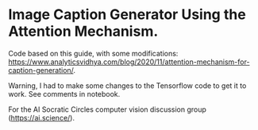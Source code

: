 # Image Caption Generator Using the Attention Mechanism.

Code based on this guide, with some modifications:
https://www.analyticsvidhya.com/blog/2020/11/attention-mechanism-for-caption-generation/.

Warning, I had to make some changes to the Tensorflow code to get it to work. See comments in notebook.

For the AI Socratic Circles computer vision discussion group (https://ai.science/).
